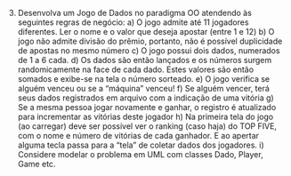 3. Desenvolva um Jogo de Dados no paradigma OO atendendo às seguintes regras de negócio: 
a) O jogo admite até 11 jogadores diferentes. Ler o nome e o valor que deseja apostar (entre 1 
e 12) 
b) O jogo não admite divisão do prêmio, portanto, não é possível duplicidade de apostas no 
mesmo número 
c) O jogo possui dois dados, numerados de 1 a 6 cada. 
d) Os dados são então lançados e os números surgem randomicamente na face de cada dado. 
Estes valores são então somados e exibe-se na tela o número sorteado. 
e) O jogo verifica se alguém venceu ou se a “máquina” venceu! 
f) Se alguém vencer, terá seus dados registrados em arquivo com a indicação de uma vitória 
g) Se a mesma pessoa jogar novamente e ganhar, o registro é atualizado para incrementar as 
vitórias deste jogador 
h) Na primeira tela do jogo (ao carregar) deve ser possível ver o ranking (caso haja) do TOP 
FIVE, com o nome e número de vitórias de cada ganhador. E ao apertar alguma tecla passa 
para a “tela” de coletar dados dos jogadores. 
i) Considere modelar o problema em UML com classes Dado, Player, Game etc.